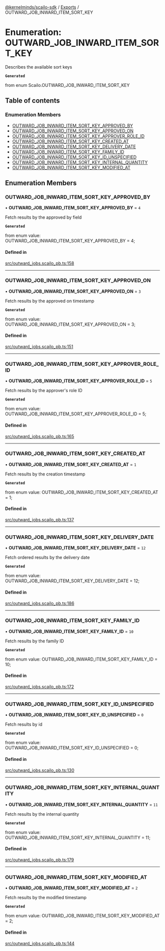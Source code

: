 [@kernelminds/scailo-sdk](../README.md) / [Exports](../modules.md) / OUTWARD\_JOB\_INWARD\_ITEM\_SORT\_KEY

# Enumeration: OUTWARD\_JOB\_INWARD\_ITEM\_SORT\_KEY

Describes the available sort keys

**`Generated`**

from enum Scailo.OUTWARD_JOB_INWARD_ITEM_SORT_KEY

## Table of contents

### Enumeration Members

- [OUTWARD\_JOB\_INWARD\_ITEM\_SORT\_KEY\_APPROVED\_BY](OUTWARD_JOB_INWARD_ITEM_SORT_KEY.md#outward_job_inward_item_sort_key_approved_by)
- [OUTWARD\_JOB\_INWARD\_ITEM\_SORT\_KEY\_APPROVED\_ON](OUTWARD_JOB_INWARD_ITEM_SORT_KEY.md#outward_job_inward_item_sort_key_approved_on)
- [OUTWARD\_JOB\_INWARD\_ITEM\_SORT\_KEY\_APPROVER\_ROLE\_ID](OUTWARD_JOB_INWARD_ITEM_SORT_KEY.md#outward_job_inward_item_sort_key_approver_role_id)
- [OUTWARD\_JOB\_INWARD\_ITEM\_SORT\_KEY\_CREATED\_AT](OUTWARD_JOB_INWARD_ITEM_SORT_KEY.md#outward_job_inward_item_sort_key_created_at)
- [OUTWARD\_JOB\_INWARD\_ITEM\_SORT\_KEY\_DELIVERY\_DATE](OUTWARD_JOB_INWARD_ITEM_SORT_KEY.md#outward_job_inward_item_sort_key_delivery_date)
- [OUTWARD\_JOB\_INWARD\_ITEM\_SORT\_KEY\_FAMILY\_ID](OUTWARD_JOB_INWARD_ITEM_SORT_KEY.md#outward_job_inward_item_sort_key_family_id)
- [OUTWARD\_JOB\_INWARD\_ITEM\_SORT\_KEY\_ID\_UNSPECIFIED](OUTWARD_JOB_INWARD_ITEM_SORT_KEY.md#outward_job_inward_item_sort_key_id_unspecified)
- [OUTWARD\_JOB\_INWARD\_ITEM\_SORT\_KEY\_INTERNAL\_QUANTITY](OUTWARD_JOB_INWARD_ITEM_SORT_KEY.md#outward_job_inward_item_sort_key_internal_quantity)
- [OUTWARD\_JOB\_INWARD\_ITEM\_SORT\_KEY\_MODIFIED\_AT](OUTWARD_JOB_INWARD_ITEM_SORT_KEY.md#outward_job_inward_item_sort_key_modified_at)

## Enumeration Members

### OUTWARD\_JOB\_INWARD\_ITEM\_SORT\_KEY\_APPROVED\_BY

• **OUTWARD\_JOB\_INWARD\_ITEM\_SORT\_KEY\_APPROVED\_BY** = ``4``

Fetch results by the approved by field

**`Generated`**

from enum value: OUTWARD_JOB_INWARD_ITEM_SORT_KEY_APPROVED_BY = 4;

#### Defined in

[src/outward_jobs.scailo_pb.ts:158](https://github.com/scailo/ts-sdk/blob/c10a36b57201dfa5903d4b53efa1e62aa6208936/src/outward_jobs.scailo_pb.ts#L158)

___

### OUTWARD\_JOB\_INWARD\_ITEM\_SORT\_KEY\_APPROVED\_ON

• **OUTWARD\_JOB\_INWARD\_ITEM\_SORT\_KEY\_APPROVED\_ON** = ``3``

Fetch results by the approved on timestamp

**`Generated`**

from enum value: OUTWARD_JOB_INWARD_ITEM_SORT_KEY_APPROVED_ON = 3;

#### Defined in

[src/outward_jobs.scailo_pb.ts:151](https://github.com/scailo/ts-sdk/blob/c10a36b57201dfa5903d4b53efa1e62aa6208936/src/outward_jobs.scailo_pb.ts#L151)

___

### OUTWARD\_JOB\_INWARD\_ITEM\_SORT\_KEY\_APPROVER\_ROLE\_ID

• **OUTWARD\_JOB\_INWARD\_ITEM\_SORT\_KEY\_APPROVER\_ROLE\_ID** = ``5``

Fetch results by the approver's role ID

**`Generated`**

from enum value: OUTWARD_JOB_INWARD_ITEM_SORT_KEY_APPROVER_ROLE_ID = 5;

#### Defined in

[src/outward_jobs.scailo_pb.ts:165](https://github.com/scailo/ts-sdk/blob/c10a36b57201dfa5903d4b53efa1e62aa6208936/src/outward_jobs.scailo_pb.ts#L165)

___

### OUTWARD\_JOB\_INWARD\_ITEM\_SORT\_KEY\_CREATED\_AT

• **OUTWARD\_JOB\_INWARD\_ITEM\_SORT\_KEY\_CREATED\_AT** = ``1``

Fetch results by the creation timestamp

**`Generated`**

from enum value: OUTWARD_JOB_INWARD_ITEM_SORT_KEY_CREATED_AT = 1;

#### Defined in

[src/outward_jobs.scailo_pb.ts:137](https://github.com/scailo/ts-sdk/blob/c10a36b57201dfa5903d4b53efa1e62aa6208936/src/outward_jobs.scailo_pb.ts#L137)

___

### OUTWARD\_JOB\_INWARD\_ITEM\_SORT\_KEY\_DELIVERY\_DATE

• **OUTWARD\_JOB\_INWARD\_ITEM\_SORT\_KEY\_DELIVERY\_DATE** = ``12``

Fetch ordered results by the delivery date

**`Generated`**

from enum value: OUTWARD_JOB_INWARD_ITEM_SORT_KEY_DELIVERY_DATE = 12;

#### Defined in

[src/outward_jobs.scailo_pb.ts:186](https://github.com/scailo/ts-sdk/blob/c10a36b57201dfa5903d4b53efa1e62aa6208936/src/outward_jobs.scailo_pb.ts#L186)

___

### OUTWARD\_JOB\_INWARD\_ITEM\_SORT\_KEY\_FAMILY\_ID

• **OUTWARD\_JOB\_INWARD\_ITEM\_SORT\_KEY\_FAMILY\_ID** = ``10``

Fetch results by the family ID

**`Generated`**

from enum value: OUTWARD_JOB_INWARD_ITEM_SORT_KEY_FAMILY_ID = 10;

#### Defined in

[src/outward_jobs.scailo_pb.ts:172](https://github.com/scailo/ts-sdk/blob/c10a36b57201dfa5903d4b53efa1e62aa6208936/src/outward_jobs.scailo_pb.ts#L172)

___

### OUTWARD\_JOB\_INWARD\_ITEM\_SORT\_KEY\_ID\_UNSPECIFIED

• **OUTWARD\_JOB\_INWARD\_ITEM\_SORT\_KEY\_ID\_UNSPECIFIED** = ``0``

Fetch results by id

**`Generated`**

from enum value: OUTWARD_JOB_INWARD_ITEM_SORT_KEY_ID_UNSPECIFIED = 0;

#### Defined in

[src/outward_jobs.scailo_pb.ts:130](https://github.com/scailo/ts-sdk/blob/c10a36b57201dfa5903d4b53efa1e62aa6208936/src/outward_jobs.scailo_pb.ts#L130)

___

### OUTWARD\_JOB\_INWARD\_ITEM\_SORT\_KEY\_INTERNAL\_QUANTITY

• **OUTWARD\_JOB\_INWARD\_ITEM\_SORT\_KEY\_INTERNAL\_QUANTITY** = ``11``

Fetch results by the internal quantity

**`Generated`**

from enum value: OUTWARD_JOB_INWARD_ITEM_SORT_KEY_INTERNAL_QUANTITY = 11;

#### Defined in

[src/outward_jobs.scailo_pb.ts:179](https://github.com/scailo/ts-sdk/blob/c10a36b57201dfa5903d4b53efa1e62aa6208936/src/outward_jobs.scailo_pb.ts#L179)

___

### OUTWARD\_JOB\_INWARD\_ITEM\_SORT\_KEY\_MODIFIED\_AT

• **OUTWARD\_JOB\_INWARD\_ITEM\_SORT\_KEY\_MODIFIED\_AT** = ``2``

Fetch results by the modified timestamp

**`Generated`**

from enum value: OUTWARD_JOB_INWARD_ITEM_SORT_KEY_MODIFIED_AT = 2;

#### Defined in

[src/outward_jobs.scailo_pb.ts:144](https://github.com/scailo/ts-sdk/blob/c10a36b57201dfa5903d4b53efa1e62aa6208936/src/outward_jobs.scailo_pb.ts#L144)
